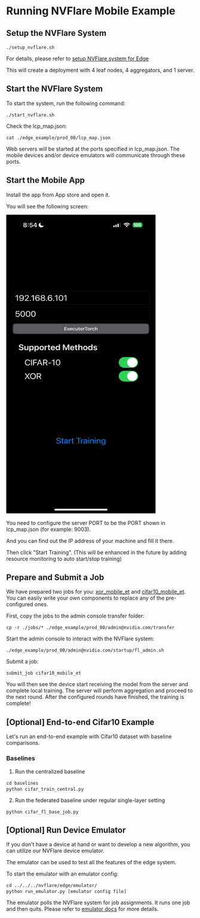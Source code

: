 # Running NVFlare Mobile Example


## Setup the NVFlare System

```commandline
./setup_nvflare.sh
```

For details, please refer to [setup NVFlare system for Edge](./setup_system.md)

This will create a deployment with 4 leaf nodes, 4 aggregators, and 1 server.

## Start the NVFlare System

To start the system, run the following command:

```commandline
./start_nvflare.sh
```    

Check the lcp_map.json:
```commandline
cat ./edge_example/prod_00/lcp_map.json
```

Web servers will be started at the ports specified in lcp_map.json.
The mobile devices and/or device emulators will communicate through these ports.

## Start the Mobile App
Install the app from App store and open it.

You will see the following screen:

<img src="./screenshot.png" alt="App Screenshot" width="400" height="800">

You need to configure the server PORT to be the PORT shown in lcp_map.json (for example: 9003).

And you can find out the IP address of your machine and fill it there.

Then click "Start Training". (This will be enhanced in the future by adding resource monitoring to auto start/stop training)

## Prepare and Submit a Job

We have prepared two jobs for you: [xor_mobile_et](./jobs/xor_mobile_et/) and [cifar10_mobile_et](./jobs/cifar10_mobile_et/).
You can easily write your own components to replace any of the pre-configured ones. 

First, copy the jobs to the admin console transfer folder:

```commandline
cp -r ./jobs/* ./edge_example/prod_00/admin@nvidia.com/transfer
```

Start the admin console to interact with the NVFlare system:

```commandline
./edge_example/prod_00/admin@nvidia.com/startup/fl_admin.sh
```

Submit a job:

```
submit_job cifar10_mobile_et
```

You will then see the device start receiving the model from the server and complete local training.
The server will perform aggregation and proceed to the next round.
After the configured rounds have finished, the training is complete!

## [Optional] End-to-end Cifar10 Example

Let's run an end-to-end example with Cifar10 dataset with baseline comparisons.
### Baselines
1. Run the centralized baseline
```commandline
cd baselines
python cifar_train_central.py
```
2. Run the federated baseline under regular single-layer setting
```commandline
python cifar_fl_base_job.py
```

## [Optional] Run Device Emulator

If you don't have a device at hand or want to develop a new algorithm,
you can utilize our NVFlare device emulator.

The emulator can be used to test all the features of the edge system.

To start the emulator with an emulator config:

```
cd ../../../nvflare/edge/emulator/
python run_emulator.py [emulator config file]
```

The emulator polls the NVFlare system for job assignments. It runs one job and then quits.
Please refer to [emulator docs](../../../nvflare/edge/emulator/README.md) for more details.

